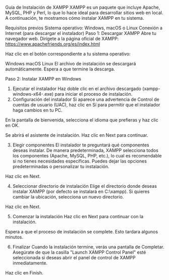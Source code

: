 Guía de Instalación de XAMPP
XAMPP es un paquete que incluye Apache, MySQL, PHP y Perl, lo que lo hace ideal para desarrollar sitios web en local. A continuación, te mostramos cómo instalar XAMPP en tu sistema.

Requisitos previos
Sistema operativo: Windows, macOS o Linux
Conexión a Internet (para descargar el instalador)
Paso 1: Descargar XAMPP
Abre tu navegador web.
Dirígete a la página oficial de XAMPP:
https://www.apachefriends.org/es/index.html

Haz clic en el botón correspondiente a tu sistema operativo:

Windows
macOS
Linux
El archivo de instalación se descargará automáticamente. Espera a que termine la descarga.

Paso 2: Instalar XAMPP en Windows
1. Ejecutar el instalador
Haz doble clic en el archivo descargado (xampp-windows-x64-<version>.exe) para iniciar el proceso de instalación.
2. Configuración del instalador
Si aparece una advertencia de Control de cuentas de usuario (UAC), haz clic en Sí para permitir que el instalador haga cambios en tu PC.

En la pantalla de bienvenida, selecciona el idioma que prefieras y haz clic en OK.

Se abrirá el asistente de instalación. Haz clic en Next para continuar.

3. Elegir componentes
El instalador te preguntará qué componentes deseas instalar. De manera predeterminada, XAMPP selecciona todos los componentes (Apache, MySQL, PHP, etc.), lo cual es recomendable si no tienes necesidades específicas. Puedes dejar las opciones predeterminadas o personalizar tu instalación.

Haz clic en Next.

4. Seleccionar directorio de instalación
Elige el directorio donde deseas instalar XAMPP (por defecto se instalará en C:\xampp). Si quieres cambiar la ubicación, selecciona un nuevo directorio.

Haz clic en Next.

5. Comenzar la instalación
Haz clic en Next para continuar con la instalación.

Espera a que el proceso de instalación se complete. Esto tardara algunos minutos.

6. Finalizar
Cuando la instalación termine, verás una pantalla de Completar. Asegúrate de que la casilla "Launch XAMPP Control Panel" esté seleccionada si deseas abrir el panel de control de XAMPP inmediatamente.

Haz clic en Finish.